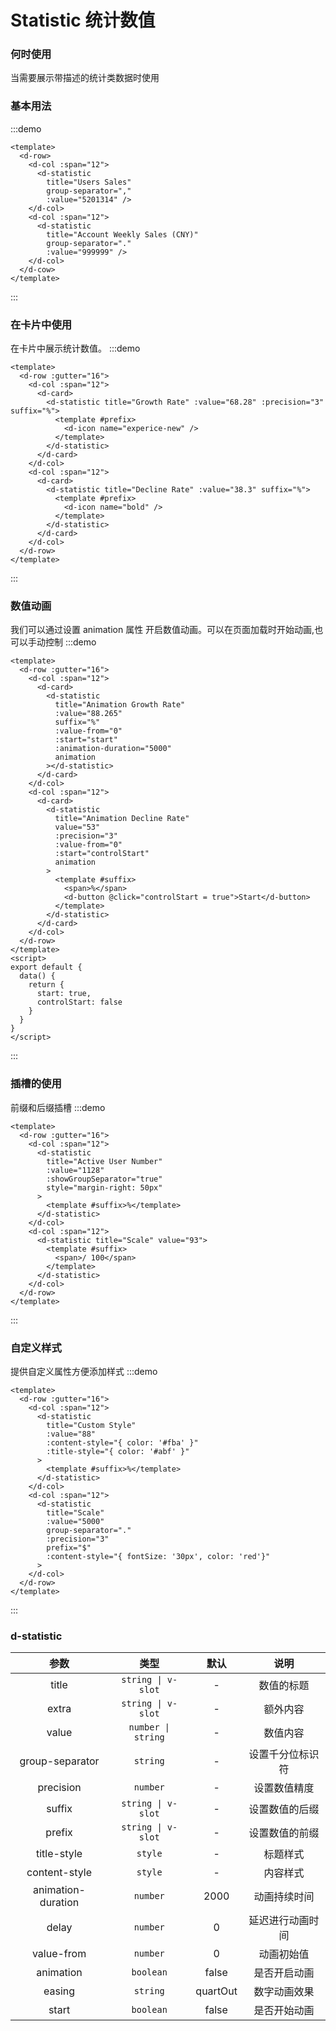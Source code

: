 # Statistic 统计数值

### 何时使用

当需要展示带描述的统计类数据时使用

### 基本用法

:::demo

```vue
<template>
  <d-row>
    <d-col :span="12">
      <d-statistic
        title="Users Sales"
        group-separator=","
        :value="5201314" />
    </d-col>
    <d-col :span="12">
      <d-statistic
        title="Account Weekly Sales (CNY)"
        group-separator="."
        :value="999999" />
    </d-col>
  </d-cow>
</template>
```

:::

### 在卡片中使用

在卡片中展示统计数值。
:::demo

```vue
<template>
  <d-row :gutter="16">
    <d-col :span="12">
      <d-card>
        <d-statistic title="Growth Rate" :value="68.28" :precision="3" suffix="%">
          <template #prefix>
            <d-icon name="experice-new" />
          </template>
        </d-statistic>
      </d-card>
    </d-col>
    <d-col :span="12">
      <d-card>
        <d-statistic title="Decline Rate" :value="38.3" suffix="%">
          <template #prefix>
            <d-icon name="bold" />
          </template>
        </d-statistic>
      </d-card>
    </d-col>
  </d-row>
</template>
```

:::

### 数值动画

我们可以通过设置 animation 属性 开启数值动画。可以在页面加载时开始动画,也可以手动控制
:::demo

```vue
<template>
  <d-row :gutter="16">
    <d-col :span="12">
      <d-card>
        <d-statistic
          title="Animation Growth Rate"
          :value="88.265"
          suffix="%"
          :value-from="0"
          :start="start"
          :animation-duration="5000"
          animation
        ></d-statistic>
      </d-card>
    </d-col>
    <d-col :span="12">
      <d-card>
        <d-statistic
          title="Animation Decline Rate"
          value="53"
          :precision="3"
          :value-from="0"
          :start="controlStart"
          animation
        >
          <template #suffix>
            <span>%</span>
            <d-button @click="controlStart = true">Start</d-button>
          </template>
        </d-statistic>
      </d-card>
    </d-col>
  </d-row>
</template>
<script>
export default {
  data() {
    return {
      start: true,
      controlStart: false
    }
  }
}
</script>
```

:::

### 插槽的使用

前缀和后缀插槽
:::demo

```vue
<template>
  <d-row :gutter="16">
    <d-col :span="12">
      <d-statistic
        title="Active User Number"
        :value="1128"
        :showGroupSeparator="true"
        style="margin-right: 50px"
      >
        <template #suffix>%</template>
      </d-statistic>
    </d-col>
    <d-col :span="12">
      <d-statistic title="Scale" value="93">
        <template #suffix>
          <span>/ 100</span>
        </template>
      </d-statistic>
    </d-col>
  </d-row>
</template>
```

:::

### 自定义样式

提供自定义属性方便添加样式
:::demo

```vue
<template>
  <d-row :gutter="16">
    <d-col :span="12">
      <d-statistic
        title="Custom Style"
        :value="88"
        :content-style="{ color: '#fba' }"
        :title-style="{ color: '#abf' }"
      >
        <template #suffix>%</template>
      </d-statistic>
    </d-col>
    <d-col :span="12">
      <d-statistic
        title="Scale"
        :value="5000"
        group-separator="."
        :precision="3"
        prefix="$"
        :content-style="{ fontSize: '30px', color: 'red'}"
      >
    </d-col>
  </d-row>
</template>
```

:::

### d-statistic

|        参数        |        类型        |   默认   |       说明       |
| :----------------: | :----------------: | :------: | :--------------: |
|       title        | `string \| v-slot` |    -     |    数值的标题    |
|       extra        | `string \| v-slot` |    -     |     额外内容     |
|       value        | `number \| string` |    -     |     数值内容     |
|  group-separator   |      `string`      |    -     | 设置千分位标识符 |
|     precision      |      `number`      |    -     |   设置数值精度   |
|       suffix       | `string \| v-slot` |    -     |  设置数值的后缀  |
|       prefix       | `string \| v-slot` |    -     |  设置数值的前缀  |
|    title-style     |      `style`       |    -     |     标题样式     |
|   content-style    |      `style`       |    -     |     内容样式     |
| animation-duration |      `number`      |   2000   |   动画持续时间   |
|       delay        |      `number`      |    0     | 延迟进行动画时间 |
|     value-from     |      `number`      |    0     |    动画初始值    |
|     animation      |     `boolean`      |  false   |   是否开启动画   |
|       easing       |      `string`      | quartOut |   数字动画效果   |
|       start        |     `boolean`      |  false   |   是否开始动画   |
